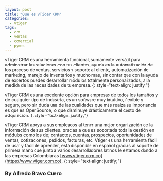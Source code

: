 ```yaml
---
layout: post
title: "Que es vTiger CRM"
categories:
  - vtiger
tags:
  - crm
  - ventas
  - comercial
  - pymes
---
```


vTiger CRM es una herramienta funcional, sumamente versátil para administrar las relaciones con tus clientes, ayuda en la automatización de los proceso de ventas, servicios y soporte al cliente, automatización de marketing, manejo de inventarios y mucho mas, sin contar que con la ayuda de expertos puedes desarrollar módulos totalmente personalizados, a la medida de las necesidades de tu empresa.
{: style="text-align: justify;"}

vTiger CRM es una excelente opción para empresas de todos los tamaños y de cualquier tipo de industria, es un software muy intuitivo, flexible y seguro, pero sin duda una de las cualidades que más realza su importancia es que es OpenSource, lo que disminuye drásticamente el costo de adquisición.
{: style="text-align: justify;"}

vTiger CRM apoya a sus empleados al tener una mejor organización de la información de sus clientes, gracias a que es soportada toda la gestión en módulos como los de; contactos, cuentas, prospectos, oportunidades de ventas, cotizaciones, pedidos, facturas, etc. Vtiger es una herramienta fácil de usar y fácil de aprender, está disponible en español gracias al soporte de primera mano que junto a varios desarrolladores latinos le estamos dando a las empresas Colombianas [www.vtiger.com.co](https://www.vtiger.com.co).
{: style="text-align: justify;"}

### By Alfredo Bravo Cuero
